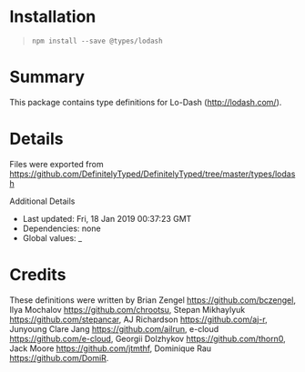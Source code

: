 # Installation
> `npm install --save @types/lodash`

# Summary
This package contains type definitions for Lo-Dash (http://lodash.com/).

# Details
Files were exported from https://github.com/DefinitelyTyped/DefinitelyTyped/tree/master/types/lodash

Additional Details
 * Last updated: Fri, 18 Jan 2019 00:37:23 GMT
 * Dependencies: none
 * Global values: _

# Credits
These definitions were written by Brian Zengel <https://github.com/bczengel>, Ilya Mochalov <https://github.com/chrootsu>, Stepan Mikhaylyuk <https://github.com/stepancar>, AJ Richardson <https://github.com/aj-r>, Junyoung Clare Jang <https://github.com/ailrun>, e-cloud <https://github.com/e-cloud>, Georgii Dolzhykov <https://github.com/thorn0>, Jack Moore <https://github.com/jtmthf>, Dominique Rau <https://github.com/DomiR>.
